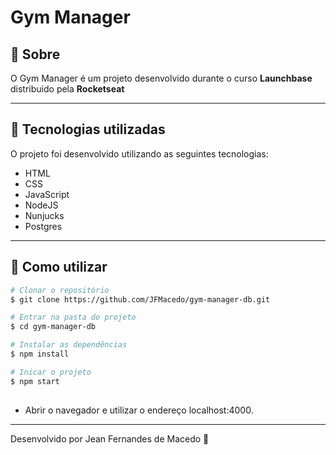 # Gym Manager

## 📓 Sobre

O Gym Manager é um projeto desenvolvido durante o curso **Launchbase** distribuido pela **Rocketseat**

---

## 🚀 Tecnologias utilizadas

O projeto foi desenvolvido utilizando as seguintes tecnologias:
- HTML
- CSS
- JavaScript
- NodeJS
- Nunjucks
- Postgres

---

## 📔 Como utilizar
```zsh
# Clonar o repositório
$ git clone https://github.com/JFMacedo/gym-manager-db.git

# Entrar na pasta do projeto
$ cd gym-manager-db

# Instalar as dependências
$ npm install

# Inicar o projeto
$ npm start
  
```

- Abrir o navegador e utilizar o endereço localhost:4000.

---
Desenvolvido por Jean Fernandes de Macedo 🚀